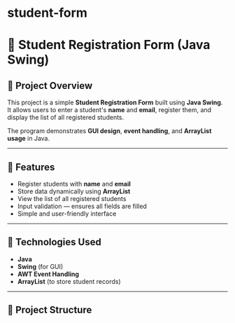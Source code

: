# student-form
# 🧾 Student Registration Form (Java Swing)

## 📘 Project Overview
This project is a simple **Student Registration Form** built using **Java Swing**.  
It allows users to enter a student's **name** and **email**, register them, and display the list of all registered students.  

The program demonstrates **GUI design**, **event handling**, and **ArrayList usage** in Java.

---

## 🚀 Features
- Register students with **name** and **email**
- Store data dynamically using **ArrayList**
- View the list of all registered students
- Input validation — ensures all fields are filled
- Simple and user-friendly interface

---

## 🧩 Technologies Used
- **Java**
- **Swing** (for GUI)
- **AWT Event Handling**
- **ArrayList** (to store student records)

---

## 🧱 Project Structure
